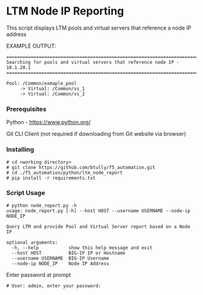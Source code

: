 # LTM Node IP Reporting

This script displays LTM pools and virtual servers that reference a node IP address

EXAMPLE OUTPUT:
```
==============================================================================
Searching for pools and virtual servers that reference node IP - 10.1.20.1
==============================================================================
    
Pool: /Common/exmaple_pool
     -> Virtual: /Common/vs_1
     -> Virtual: /Common/vs_2
```

### Prerequisites


Python - https://www.python.org/

Git CLI Client (not required if downloading from Git website via browser)


### Installing

```
# cd <working directory>
# git clone https://github.com/btully/f5_automation.git
# cd ./f5_automation/python/ltm_node_report
# pip install -r requirements.txt
```

### Script Usage
```
# python node_report.py -h
usage: node_report.py [-h] --host HOST --username USERNAME --node-ip NODE_IP

Query LTM and provide Pool and Virtual Server report based on a Node IP

optional arguments:
  -h, --help           show this help message and exit
  --host HOST          BIG-IP IP or Hostname
  --username USERNAME  BIG-IP Username
  --node-ip NODE_IP    Node IP Address
```

Enter password at prompt
```
# User: admin, enter your password:
```

